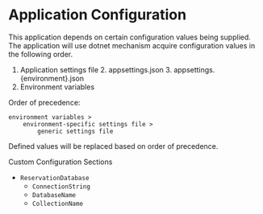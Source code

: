 # Application Configuration

This application depends on certain configuration values being supplied.
The application will use dotnet mechanism acquire configuration values in the following order.

1. Application settings file
   2. appsettings.json
   3. appsettings.{environment}.json
4. Environment variables

Order of precedence:
```
environment variables > 
    environment-specific settings file > 
        generic settings file
```

Defined values will be replaced based on order of precedence.

Custom Configuration Sections

- `ReservationDatabase`
  - `ConnectionString`
  - `DatabaseName`
  - `CollectionName`
